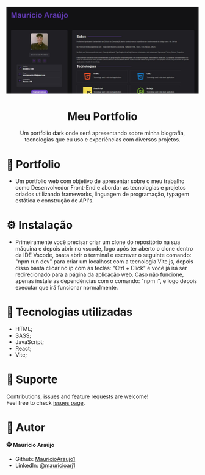 <p align="center">
  <img src="./src/img/portfolio.jpg" width="1000px" />
</p>

<h1 align="center">Meu Portfolio</h1>
<p align="center">Um portfolio dark onde será apresentando sobre minha biografia, tecnologias que eu uso e experiências com diversos projetos.</p>

# 🎉 Portfolio
- Um portfolio web com objetivo de apresentar sobre o meu trabalho como Desenvolvedor Front-End e abordar as tecnologias e projetos criados utilizando frameworks, linguagem de programação, typagem estática e construção de API's.

# ⚙️ Instalação
- Primeiramente você precisar criar um clone do repositório na sua máquina e depois abrir no vscode, logo após ter aberto o clone dentro da IDE Vscode, basta abrir o terminal e escrever o seguinte comando: "npm run dev" para criar um localhost com a tecnologia Vite.js, depois disso basta clicar no ip com as teclas: "Ctrl + Click" e você já irá ser redirecionado para a página da aplicação web. Caso não funcione, apenas instale as dependências com o comando: "npm i", e logo depois executar que irá funcionar normalmente.

# 🧪 Tecnologias utilizadas
- HTML;
- SASS;
- JavaScript;
- React;
- Vite;

# 🤝 Suporte 
Contributions, issues and feature requests are welcome!<br />Feel free to check [issues page](https://github.com/MauricioAraujo1/myPortfolio/issues).

# 👤 Autor
**🕵 Maurício Araújo**

* Github: [MauricioAraujo1](https://github.com/MauricioAraujo1)
* LinkedIn: [@mauricioarj1](https://linkedin.com/in/mauricioarj1)
